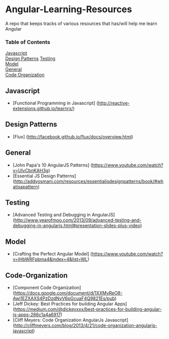 Angular-Learning-Resources
==========================

A repo that keeps tracks of various resources that has/will help me learn Angular

### Table of Contents
[Javascript](#javascript)  
[Design Patterns](#design-patterns)
[Testing](#testing)  
[Model](#model)  
[General](#general)  
[Code Organization](#code-organization)

## Javascript
* [Functional Programming in Javascript] (http://reactive-extensions.github.io/learnrx/)

## Design Patterns
* [Flux] (http://facebook.github.io/flux/docs/overview.html)

## General
* [John Papa's 10 AngularJS Patterns] (https://www.youtube.com/watch?v=UlvCbnKAH3g)
* [Essential JS Design Patterns] (http://addyosmani.com/resources/essentialjsdesignpatterns/book/#whatisapattern)

## Testing
* [Advanced Testing and Debugging in AngularJS] (http://www.yearofmoo.com/2013/09/advanced-testing-and-debugging-in-angularjs.html#presentation-slides-plus-video)

## Model
* [Crafting the Perfect Angular Model] (https://www.youtube.com/watch?v=lHbWRFpbma4&index=4&list=WL)

## Code-Organization
* [Component Code Organization] (https://docs.google.com/document/d/1XXMvReO8-Awi1EZXAXS4PzDzdNvV6pGcuaF4Q9821Es/pub)
* [Jeff Dickey: Best Practices for building Angular Apps] (https://medium.com/@dickeyxxx/best-practices-for-building-angular-js-apps-266c1a4a6917)
* [Cliff Meyers: Code Organization AngularJs Javascript] (http://cliffmeyers.com/blog/2013/4/21/code-organization-angularjs-javascript)
